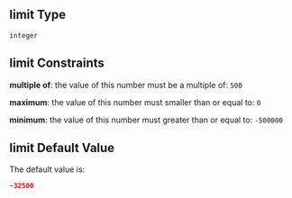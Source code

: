 ## limit Type

`integer`

## limit Constraints

**multiple of**: the value of this number must be a multiple of: `500`

**maximum**: the value of this number must smaller than or equal to: `0`

**minimum**: the value of this number must greater than or equal to: `-500000`

## limit Default Value

The default value is:

```json
-32500
```

